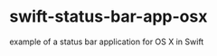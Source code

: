 swift-status-bar-app-osx
========================

example of a status bar application for OS X in Swift

